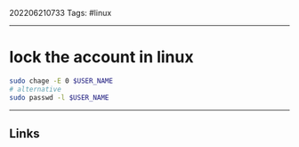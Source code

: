 202206210733
Tags: #linux

---

# lock the account in linux

```bash
sudo chage -E 0 $USER_NAME
# alternative
sudo passwd -l $USER_NAME
```

---
## Links